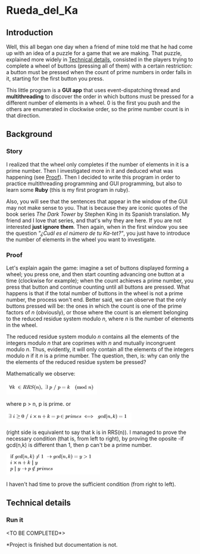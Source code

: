 # Rueda_del_Ka
## Introduction
Well, this all began one day when a friend of mine told me that he had come up with an idea of a puzzle for a game that we are making. That puzzle, explained more widely in [Technical details](#Technical-details), consisted in the players trying to complete a wheel of buttons (pressing all of them) with a certain restriction: a button must be pressed when the count of prime numbers in order falls in it, starting for the first button you press.

This little program is a **GUI app** that uses event-dispatching thread and **multithreading** to discover the order in which buttons must be pressed for a different number of elements in a wheel. 0 is the first you push and the others are enumerated in clockwise order, so the prime number count is in that direction.

## Background
### Story
I realized that the wheel only completes if the number of elements in it is a prime number. Then I investigated more in it and deduced what was happening (see [Proof](#Proof)). Then I decided to write this program in order to practice multithreading programming and GUI programming, but also to learn some **Ruby** (this is my first program in ruby).

Also, you will see that the sentences that appear in the window of the GUI may not make sense to you. That is because they are iconic quotes of the book series *The Dark Tower* by Stephen King in its Spanish translation. My friend and I love that series, and that's why they are here. If you are not interested **just ignore them**. Then again, when in the first window you see the question *"¿Cuál es el número de tu Ka-tet?"*, you just have to introduce the number of elements in the wheel you want to investigate.

### Proof
Let's explain again the game: imagine a set of buttons displayed forming a wheel; you press one, and then start counting advancing one button at a time (clockwise for example); when the count achieves a prime number, you press that button and continue counting until all buttons are pressed. What happens is that if the total number of buttons in the wheel is not a prime number, the process won't end. Better said, we can observe that the only buttons pressed will be: the ones in which the count is one of the prime factors of *n* (obviously), or those where the count is an element belonging to the reduced residue system modulo *n*, where *n* is the number of elements in the wheel. 

The reduced residue system modulo *n* contains all the elements of the integers modulo *n* that are coprimes with *n* and mutually incongruent modulo *n*. Thus, evidently, it will only contain all the elements of the integers modulo *n* if it *n* is a prime number. The question, then, is: why can only the the elements of the reduced residue system be pressed? 

Mathematically we observe:

![formula](https://github.com/Mefiso/Rueda_del_Ka/blob/master/Captura.PNG)

where p > n, p is prime.
or

![formula2](https://github.com/Mefiso/Rueda_del_Ka/blob/master/Captura2.PNG)

(right side is equivalent to say that k is in RRS(n)).
I managed to prove the necessary condition (that is, from left to right), by proving the oposite -if gcd(n,k) is different than 1, then p can't be a prime number.

![formula3](https://github.com/Mefiso/Rueda_del_Ka/blob/master/primes.PNG)

I haven't had time to prove the sufficient condition (from right to left).
## Technical details
### Run it
<TO BE COMPLETED*>

\*Project is finished but documentation is not.
